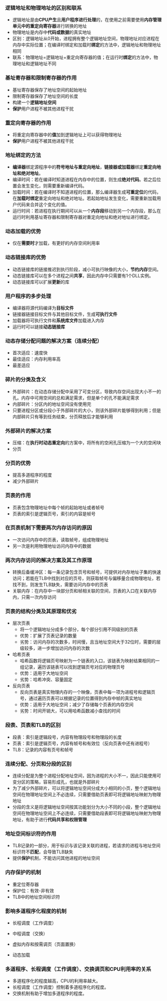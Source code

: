 ### 逻辑地址和物理地址的区别和联系

- 逻辑地址是由**CPU产生**且**用户程序进行处理**的，在使用之前需要使用**内存管理单元中的重定向寄存器**进行转换的地址
- 物理地址是内存中**代码或数据**的真实地址
- 区别：逻辑地址从0开始，进程拥有整个逻辑地址空间，物理地址对应进程在内存中实际位置；在编译时绑定和加载时**绑定**的方法中，逻辑地址和物理地址相同
- 联系：物理地址=逻辑地址+重定向寄存器的值；在运行时**绑定**的方法中，物理地址和逻辑地址不同



### 基址寄存器和限制寄存器的作用

- 基址寄存器保存了地址空间的起始地址
- 限制寄存器保存了地址空间的长度
- 构建一个**逻辑地址空间**
- **保护**用户进程不被其他进程干扰



### 重定向寄存器的作用

- 将重定向寄存器中的**值**加到逻辑地址上可以获得物理地址
- **保护**用户进程不被其他进程干扰



### 地址绑定的方法

- **编译器**绑定源程序中的**符号地址与重定向地址**，**链接器或加载器**绑定**重定向地址和绝对地址**。
- 编译时间：若在编译时知道进程在内存中的位置，则生成**绝对代码**。若之后位置会发生变化，则需要重新编译代码。
- 加载时间：若在编译时不知道进程的位置，那么编译器生成**可重定位**的代码，在**加载时绑定**重定向地址和绝对地址。若起始地址发生变化，需要重新加载用户代码来合并这个变化的值。
- 运行时间：若进程在执行期间可以从一个**内存段**移动到另一个内存段，那么在运行时利用基址寄存器和限制寄存器对重定向地址和绝对地址进行绑定。



### 动态加载的优势

- 仅在**需要时**才加载，有更好的内存空间利用率



### 动态链接库的优势

- 动态链接库的链接推迟到执行阶段，减小可执行映像的大小，**节约内存**空间。
- 动态链接库可以在多个进程之间**共享**，因此内存中只需要有1个DLL实例。
- 动态链接库可以扩展**更新**的库



### 用户程序的多步处理

- 编译器将源代码编译为**目标文件**
- 链接器链接目标文件与其他目标文件，生成**可执行文件**
- 加载器将可执行文件和**系统库文件**加载进入内存
- 运行时可以链接**动态链接库**



### 动态存储分配问题的解决方案（连续分配）

- 首次适应：速度快
- 最佳适应：内存利用率高
- 最差适应



### 碎片的分类及含义

- 外部碎片：在动态存储分配中采用了可变分区，导致内存空间出现大小不一的孔。内存中可用空间的总和满足需求，但是单个的孔不能满足需求
- 内部碎片：分区内的地址空间没有使用完
- 只要进程分区或分段小于外部碎片的大小，则该外部碎片能够得到利用；但是内部碎片只有等到任务结束，分页释放后才能够利用



### 外部碎片的解决方案

- 压缩：在**执行时动态重定向**的方案中，将所有的空闲孔压缩为一个大的空闲块
- 分页



### 分页的优势

- 提高多道程序的程度
- 减少外部碎片



### 页表的作用

- 页表包含物理地址中每个帧的起始地址或者帧号
- 页表的索引是逻辑页号，索引的内容是帧号



### 在页表机制下需要两次内存访问的原因

- 一次访问内存中的页表，读取帧号，组成物理地址
- 另一次是利用物理地址访问内存中的数据



### 两次内存访问的解决方案及其工作原理

- 转换后备缓冲区：每一条记录包含页号和帧号，可提供对内存地址子集的快速访问；若能在TLB中找到对应的页号，则获取帧号与偏移量合成物理地址，若找不到，则发生TLB缺失，需要访问内存中的页表
- 关联内存：在内存中一块部分页和帧相关联的空间，页表的入口在关联内存内，只需一次内存访问



### 页表的结构分类及其原理和优劣

- 层次页表
  - 将一个逻辑地址分成多个部分，每个部分引用不同级别的页表
  - 优势：扩展了页表记录的数量
  - 劣势：访问内存的次数多，时间慢，且当地址空间大于32位时，需要的层级较多，进一步增加访问内存的次数
- 哈希页表
  - 哈希函数将逻辑页号映射为一个链表的入口，该链表为映射结果相同的一组记录，遍历该链表可以找到逻辑页号对应的物理页号
  - 优势：适用于大地址空间
  - 劣势：哈希冲突、容量固定
- 反向页表
  - 反向页表是真实物理内存的一个映像，页表中每一项为进程号和逻辑页号，通过遍历页表可以根据记录的位置得到内存中帧的真实地址
  - 优势：适用于大地址空间；减少了存储每个页表的内存空间
  - 劣势：时间开销大，可以用哈希函数减小查找的时间



### 段表、页表和TLB的区别

- 段表：索引是逻辑段号，内容有物理段号和物理段的长度
- 页表：索引是逻辑页号，内容有帧号和有效位（反向页表中还有进程号）
- TLB：记录的内容有页号和帧号



### 连续分配、分页和分段的区别

- 连续分配是为整个进程分配地址空间，因为进程的大小不一，因此只能使用可变分区的策略，容易形成孔，也就是外部碎片
- 为了减少外部碎片，可以将逻辑地址空间分成大小相同的小页，整个逻辑地址空间在物理地址空间上不必连续，只需要借助页表即可将逻辑地址映射为物理地址
- 分段的含义是将逻辑地址空间按其功能划分为大小不同的小段，整个逻辑地址空间在物理地址空间上不必连续，只需要借助段表即可将逻辑地址映射为物理地址，有助于进行**代码共享和权限管理**



### 地址空间标识符的作用

- TLB记录的一部分，用于标识与该记录关联的进程，若请求的进程与地址空间标识符不**匹配**，会导致TLB缺失
- 提供**保护**机制，不能访问其他进程的地址空间



### 内存保护的机制

- 重定位寄存器
- 保护位：有效-非有效
- TLB中的地址空间标识符



### 影响多道程序化程度的机制

- 长程调度（工作调度）

- 中程调度（交换）
- 虚拟内存和按需调页（页面置换）
- 动态加载



### 多道程序、长程调度（工作调度）、交换调页和CPU利用率的关系

- 多道程序化的程度越高，CPU的利用率越大。
- 长程调度（工作调度）控制着多道程序化的程度。
- 交换机制有助于增加多道程序的程度。